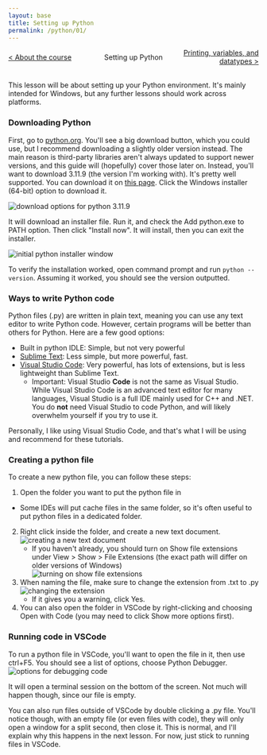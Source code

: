 ```yaml
---
layout: base
title: Setting up Python
permalink: /python/01/
---
```


<div style="display: grid; grid-template-columns: 1fr auto 1fr; align-items: center; width: 100%; text-align: center; gap: 1rem;">
  <div style="text-align: left; overflow-wrap: anywhere;">
    <a href="/python/">&lt; About the course</a>
  </div>
  <div style="justify-self: center;">
    Setting up Python
  </div>
  <div style="text-align: right; overflow-wrap: anywhere;">
    <a href="/python/02/">Printing, variables, and datatypes &gt;</a>
  </div>
</div>
<br>

This lesson will be about setting up your Python environment. It's mainly intended for Windows, but any further lessons should work across platforms.

### Downloading Python
First, go to [python.org](https://python.org/downloads/). You'll see a big download button, which you could use, but I recommend downloading a slightly older version instead. The main reason is third-party libraries aren't always updated to support newer versions, and this guide will (hopefully) cover those later on. Instead, you'll want to download 3.11.9 (the version I'm working with). It's pretty well supported. You can download it on [this page](https://www.python.org/downloads/release/python-3119/). Click the Windows installer (64-bit) option to download it.

![download options for python 3.11.9](/guide/python/images/01-1.png)

It will download an installer file. Run it, and check the Add python.exe to PATH option. Then click "Install now". It will install, then you can exit the installer.

![initial python installer window](/guide/python/images/01-2.png)

To verify the installation worked, open command prompt and run `python --version`. Assuming it worked, you should see the version outputted.

### Ways to write Python code
Python files (.py) are written in plain text, meaning you can use any text editor to write Python code. However, certain programs will be better than others for Python. Here are a few good options:

- Built in python IDLE: Simple, but not very powerful
- [Sublime Text](https://www.sublimetext.com/): Less simple, but more powerful, fast.
- [Visual Studio Code](https://code.visualstudio.com): Very powerful, has lots of extensions, but is less lightweight than Sublime Text.
    - Important: Visual Studio **Code** is not the same as Visual Studio. While Visual Studio Code is an advanced text editor for many languages, Visual Studio is a full IDE mainly used for C++ and .NET. You do **not** need Visual Studio to code Python, and will likely overwhelm yourself if you try to use it.

Personally, I like using Visual Studio Code, and that's what I will be using and recommend for these tutorials.

### Creating a python file
To create a new python file, you can follow these steps:
1. Open the folder you want to put the python file in
  - Some IDEs will put cache files in the same folder, so it's often useful to put python files in a dedicated folder.
2. Right click inside the folder, and create a new text document.  
![creating a new text document](/guide/python/images/01-3.png)
    - If you haven't already, you should turn on Show file extensions under View > Show > File Extensions (the exact path will differ on older versions of Windows)  
    ![turning on show file extensions](/guide/python/images/01-4.png)
3. When naming the file, make sure to change the extension from .txt to .py
![changing the extension](/guide/python/images/01-5.png)
    - If it gives you a warning, click Yes.
4. You can also open the folder in VSCode by right-clicking and choosing Open with Code (you may need to click Show more options first).

### Running code in VSCode
To run a python file in VSCode, you'll want to open the file in it, then use ctrl+F5. You should see a list of options, choose Python Debugger.
![options for debugging code](/guide/python/images/01-6.png)

It will open a terminal session on the bottom of the screen. Not much will happen though, since our file is empty.

You can also run files outside of VSCode by double clicking a .py file. You'll notice though, with an empty file (or even files with code), they will only open a window for a split second, then close it. This is normal, and I'll explain why this happens in the next lesson. For now, just stick to running files in VSCode.
